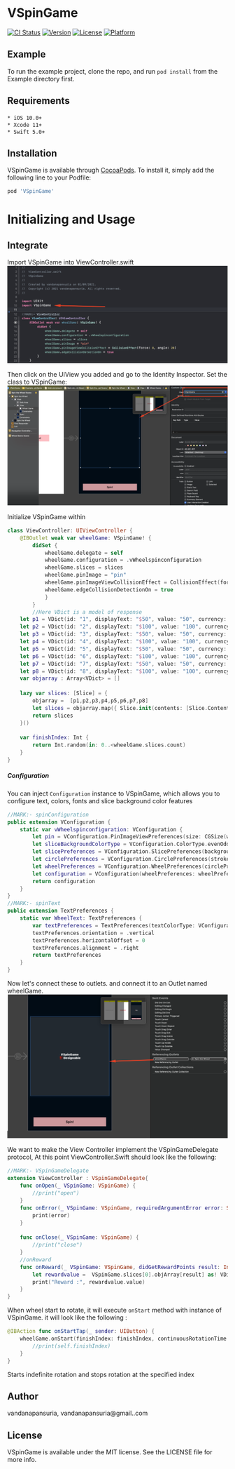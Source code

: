 # VSpinGame

[![CI Status](https://img.shields.io/travis/vandanapansuria/VSpinGame.svg?style=flat)](https://travis-ci.org/vandanapansuria/VSpinGame)
[![Version](https://img.shields.io/cocoapods/v/VSpinGame.svg?style=flat)](https://cocoapods.org/pods/VSpinGame)
[![License](https://img.shields.io/cocoapods/l/VSpinGame.svg?style=flat)](https://cocoapods.org/pods/VSpinGame)
[![Platform](https://img.shields.io/cocoapods/p/VSpinGame.svg?style=flat)](https://cocoapods.org/pods/VSpinGame)

## Example

To run the example project, clone the repo, and run `pod install` from the Example directory first.

## Requirements

    * iOS 10.0+
    * Xcode 11+
    * Swift 5.0+

## Installation

VSpinGame is available through [CocoaPods](https://cocoapods.org). To install
it, simply add the following line to your Podfile:

```ruby
pod 'VSpinGame'
```

# Initializing and Usage

## Integrate

Import VSpinGame into ViewController.swift
![alt text](https://github.com/VandanaPansuria/VSpinGame/blob/master/Example/images/Screenshot%20at%20Jan%2011%2011-17-40.png)

Then click on the UIView you added and go to the Identity Inspector. Set the class to VSpinGame:
![alt text](https://github.com/VandanaPansuria/VSpinGame/blob/master/Example/images/Screenshot%20at%20Jan%2011%2011-15-51.png)

Initialize VSpinGame within
```swift
class ViewController: UIViewController {
    @IBOutlet weak var wheelGame: VSpinGame! {
        didSet {
            wheelGame.delegate = self
            wheelGame.configuration = .vWheelspinconfiguration
            wheelGame.slices = slices
            wheelGame.pinImage = "pin"
            wheelGame.pinImageViewCollisionEffect = CollisionEffect(force: 8, angle: 20)
            wheelGame.edgeCollisionDetectionOn = true
            }
        }
        //Here VDict is a model of response 
    let p1 = VDict(id: "1", displayText: "$50", value: "50", currency: "USD")
    let p2 = VDict(id: "2", displayText: "$100", value: "100", currency: "USD")
    let p3 = VDict(id: "3", displayText: "$50", value: "50", currency: "USD")
    let p4 = VDict(id: "4", displayText: "$100", value: "100", currency: "USD")
    let p5 = VDict(id: "5", displayText: "$50", value: "50", currency: "USD")
    let p6 = VDict(id: "6", displayText: "$100", value: "100", currency: "USD")
    let p7 = VDict(id: "7", displayText: "$50", value: "50", currency: "USD")
    let p8 = VDict(id: "8", displayText: "$100", value: "100", currency: "USD")
    var objarray : Array<VDict> = []

    lazy var slices: [Slice] = {
        objarray =  [p1,p2,p3,p4,p5,p6,p7,p8]
        let slices = objarray.map({ Slice.init(contents: [Slice.ContentType.text(text: $0.displayText, preferences: .WheelText)], objArray: objarray) })
        return slices
    }()

    var finishIndex: Int {
        return Int.random(in: 0..<wheelGame.slices.count)
    }
}
```
##### Configuration

You can inject `Configuration` instance to VSpinGame, which allows you to configure text, colors, fonts and  slice background color features

```swift
//MARK:- spinConfiguration
public extension VConfiguration {
    static var vWheelspinconfiguration: VConfiguration {
        let pin = VConfiguration.PinImageViewPreferences(size: CGSize(width: 30,height: 50), position: .top, verticalOffset: -20)
        let sliceBackgroundColorType = VConfiguration.ColorType.evenOddColors(evenColor:  #colorLiteral(red: 0.07843137255, green: 0.1019607843, blue: 0.1176470588, alpha: 1), oddColor: #colorLiteral(red: 0.01568627451, green: 0.05098039216, blue: 0.07843137255, alpha: 1))
        let slicePreferences = VConfiguration.SlicePreferences(backgroundColorType: sliceBackgroundColorType, strokeWidth: 0, strokeColor: #colorLiteral(red: 0.07843137255, green: 0.1019607843, blue: 0.1176470588, alpha: 1))
        let circlePreferences = VConfiguration.CirclePreferences(strokeWidth: 14, strokeColor: #colorLiteral(red: 0.07843137255, green: 0.1019607843, blue: 0.1176470588, alpha: 1))
        let wheelPreferences = VConfiguration.WheelPreferences(circlePreferences: circlePreferences, slicePreferences: slicePreferences, startPosition: .top)
        let configuration = VConfiguration(wheelPreferences: wheelPreferences, pinPreferences: pin)
        return configuration
    }
}
//MARK:- spinText
public extension TextPreferences {
    static var WheelText: TextPreferences {
        var textPreferences = TextPreferences(textColorType: VConfiguration.ColorType.customPatternColors(colors: nil, defaultColor: .white),font: .systemFont(ofSize: 16, weight: .bold),verticalOffset: 12)
        textPreferences.orientation = .vertical
        textPreferences.horizontalOffset = 0
        textPreferences.alignment = .right
        return textPreferences
    }
}
```

Now let's connect these to outlets. and connect it to an Outlet named wheelGame.
![alt text](https://github.com/VandanaPansuria/VSpinGame/blob/master/Example/images/Screenshot%20at%20Jan%2011%2011-16-59.png)

We want to make the View Controller implement the VSpinGameDelegate protocol, At this point ViewController.Swift should look like the following:

```swift
//MARK:- VSpinGameDelegate
extension ViewController : VSpinGameDelegate{
    func onOpen(_ VSpinGame: VSpinGame) {
        //print("open")
    }
    func onError(_ VSpinGame: VSpinGame, requiredArgumentError error: String) {
        print(error)
    }
    
    func onClose(_ VSpinGame: VSpinGame) {
        //print("close")
    }
    //onReward
    func onReward(_ VSpinGame: VSpinGame, didGetRewardPoints result: Int) {
        let rewardvalue =  VSpinGame.slices[0].objArray[result] as! VDict
        print("Reward :", rewardvalue.value)
    }
}
```
When wheel start to rotate, it will execute `onStart` method with instance of VSpinGame. it will look like the following :
```swift
@IBAction func onStartTap(_ sender: UIButton) {
    wheelGame.onStart(finishIndex: finishIndex, continuousRotationTime: 1) { (finished) in
        //print(self.finishIndex)
    }
}
```

Starts indefinite rotation and stops rotation at the specified index
## Author

vandanapansuria, vandanapansuria@gmail..com

## License

VSpinGame is available under the MIT license. See the LICENSE file for more info.
